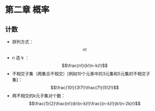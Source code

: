 # 第二章 概率

## 计数

- 排列方式：$$n!$$
- n 选 k ：$$\frac{n!}{k!(n-k)!}$$
- 不相交子集（两集合不相交）[例如10个元素中的3元集和5元集的不相交子集]：$$\frac{10!}{3!7!}\frac{7!}{5!2!}$$
- 两不相交的k元子集对个数：$$\frac{1}{2}\frac{n!}{k!(n-k)!}\frac{(n-k)!}{k!(n-2k)!}$$